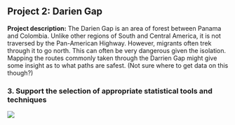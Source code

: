 ## Project 2: Darien Gap

**Project description:** The Darien Gap is an area of forest between Panama and Colombia. Unlike other regions of South and Central America, it is not traversed by the Pan-American Highway. However, migrants often trek through it to go north. This can often be very dangerous given the isolation. Mapping the routes commonly taken through the Darrien Gap might give some insight as to what paths are safest. 
(Not sure where to get data on this though?)

### 3. Support the selection of appropriate statistical tools and techniques

<img src="images/dummy_thumbnail.jpg?raw=true"/>
